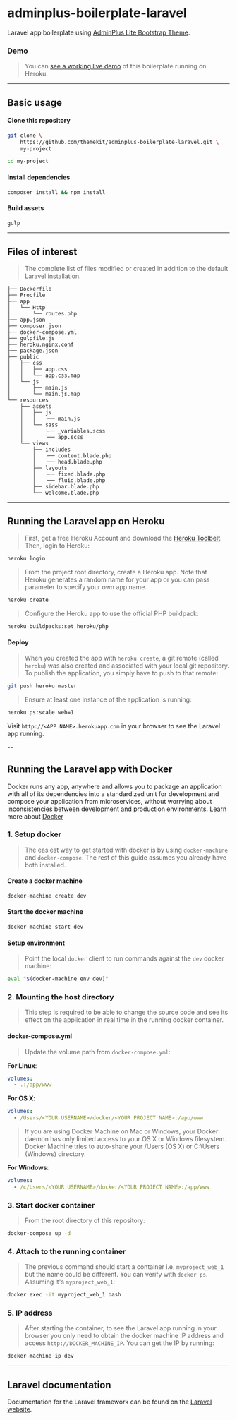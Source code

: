 # adminplus-boilerplate-laravel

Laravel app boilerplate using [AdminPlus Lite Bootstrap Theme](https://github.com/themekit/adminplus).

### Demo

> You can [see a working live demo](http://polar-fjord-74422.herokuapp.com) of this boilerplate running on Heroku.

---

## Basic usage

#### Clone this repository
```bash
git clone \ 
    https://github.com/themekit/adminplus-boilerplate-laravel.git \
    my-project
```

```bash
cd my-project
```

#### Install dependencies
```bash
composer install && npm install
```

#### Build assets
```bash
gulp
```

---

## Files of interest

> The complete list of files modified or created in addition to the default Laravel installation.

```
├── Dockerfile
├── Procfile
├── app
│   └── Http
│       └── routes.php
├── app.json
├── composer.json
├── docker-compose.yml
├── gulpfile.js
├── heroku.nginx.conf
├── package.json
├── public
│   ├── css
│   │   ├── app.css
│   │   └── app.css.map
│   └── js
│       ├── main.js
│       └── main.js.map
└── resources
    ├── assets
    │   ├── js
    │   │   └── main.js
    │   └── sass
    │       ├── _variables.scss
    │       └── app.scss
    └── views
        ├── includes
        │   ├── content.blade.php
        │   └── head.blade.php
        ├── layouts
        │   ├── fixed.blade.php
        │   └── fluid.blade.php
        ├── sidebar.blade.php
        └── welcome.blade.php
```

---

## Running the Laravel app on Heroku

> First, get a free Heroku Account and download the [Heroku Toolbelt](https://toolbelt.heroku.com). Then, login to Heroku:

```bash
heroku login
```

> From the project root directory, create a Heroku app. Note that Heroku generates a random name for your app or you can pass parameter to specify your own app name.

```bash
heroku create
```

> Configure the Heroku app to use the official PHP buildpack:

```bash
heroku buildpacks:set heroku/php
```

#### Deploy

> When you created the app with `heroku create`, a git remote (called `heroku`) was also created and associated with your local git repository. To publish the application, you simply have to push to that remote:

```bash
git push heroku master
```

> Ensure at least one instance of the application is running:

```bash
heroku ps:scale web=1
```

Visit `http://<APP NAME>.herokuapp.com` in your browser to see the Laravel app running.

-- 

## Running the Laravel app with Docker

Docker runs any app, anywhere and allows you to package an application with all of its dependencies into a standardized unit for development and compose your application from microservices, without worrying about inconsistencies between development and production environments. Learn more about [Docker](https://www.docker.com)

### 1. Setup docker

> The easiest way to get started with docker is by using `docker-machine` and `docker-compose`. The rest of this guide assumes you already have both installed.

#### Create a docker machine

```bash    
docker-machine create dev
```
    
#### Start the docker machine

```bash
docker-machine start dev
```

#### Setup environment

> Point the local `docker` client to run commands against the `dev` docker machine:

```bash
eval "$(docker-machine env dev)"
```

### 2. Mounting the host directory

> This step is required to be able to change the source code and see its effect on the application in real time in the running docker container.

#### docker-compose.yml

> Update the volume path from `docker-compose.yml`:

**For Linux**:

```yaml
volumes:
  - .:/app/www
```

**For OS X**:

```yaml
volumes:
  - /Users/<YOUR USERNAME>/docker/<YOUR PROJECT NAME>:/app/www
```

> If you are using Docker Machine on Mac or Windows, your Docker daemon has only limited access to your OS X or Windows filesystem. Docker Machine tries to auto-share your /Users (OS X) or C:\Users (Windows) directory. 

**For Windows**:

```yaml
volumes:
  - /c/Users/<YOUR USERNAME>/docker/<YOUR PROJECT NAME>:/app/www
```

### 3. Start docker container

> From the root directory of this repository:

```bash
docker-compose up -d
```

### 4. Attach to the running container

> The previous command should start a container i.e. `myproject_web_1` but the name could be different. You can verify with `docker ps`. Assuming it's `myproject_web_1`:

```bash
docker exec -it myproject_web_1 bash
```

### 5. IP address

> After starting the container, to see the Laravel app running in your browser you only need to obtain the docker machine IP address and access `http://DOCKER_MACHINE_IP`. You can get the IP by running:

```bash
docker-machine ip dev
```

---

## Laravel documentation

Documentation for the Laravel framework can be found on the [Laravel website](http://laravel.com/docs).